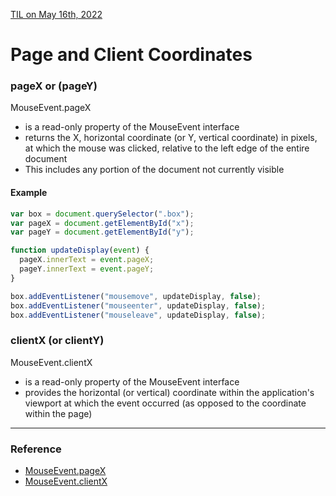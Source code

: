 [TIL on May 16th, 2022](../../TIL/2022/06/06-14-2022.md)
# **Page and Client Coordinates**

### pageX or (pageY)
MouseEvent.pageX
- is a read-only property of the MouseEvent interface
- returns the X, horizontal coordinate (or Y, vertical coordinate) in pixels, at which the mouse was clicked, relative to the left edge of the entire document
- This includes any portion of the document not currently visible

#### Example
```js
var box = document.querySelector(".box");
var pageX = document.getElementById("x");
var pageY = document.getElementById("y");

function updateDisplay(event) {
  pageX.innerText = event.pageX;
  pageY.innerText = event.pageY;
}

box.addEventListener("mousemove", updateDisplay, false);
box.addEventListener("mouseenter", updateDisplay, false);
box.addEventListener("mouseleave", updateDisplay, false);
```

### clientX (or clientY)
MouseEvent.clientX
- is a read-only property of the MouseEvent interface
- provides the horizontal (or vertical) coordinate within the application's viewport at which the event occurred (as opposed to the coordinate within the page)

___

### Reference
- [MouseEvent.pageX](https://developer.mozilla.org/en-US/docs/Web/API/MouseEvent/pageX)
- [MouseEvent.clientX](https://developer.mozilla.org/en-US/docs/Web/API/MouseEvent/pageX)